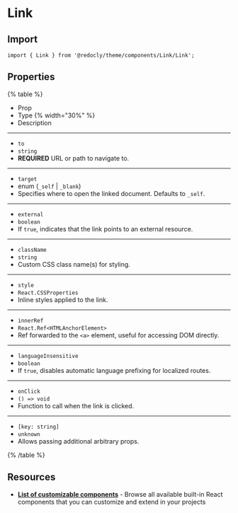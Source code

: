 # Link

## Import

```tsx
import { Link } from '@redocly/theme/components/Link/Link';
```

## Properties

{% table %}

- Prop
- Type {% width="30%" %}
- Description

---

- `to`
- `string`
- **REQUIRED** URL or path to navigate to.

---

- `target`
- enum (`_self` | `_blank`)
- Specifies where to open the linked document. Defaults to `_self`.

---

- `external`
- `boolean`
- If `true`, indicates that the link points to an external resource.

---

- `className`
- `string`
- Custom CSS class name(s) for styling.

---

- `style`
- `React.CSSProperties`
- Inline styles applied to the link.

---

- `innerRef`
- `React.Ref<HTMLAnchorElement>`
- Ref forwarded to the `<a>` element, useful for accessing DOM directly.

---

- `languageInsensitive`
- `boolean`
- If `true`, disables automatic language prefixing for localized routes.

---

- `onClick`
- `() => void`
- Function to call when the link is clicked.

---

- `[key: string]`
- `unknown`
- Allows passing additional arbitrary props.

{% /table %}

## Resources

- **[List of customizable components](./index.md)** - Browse all available built-in React components that you can customize and extend in your projects
